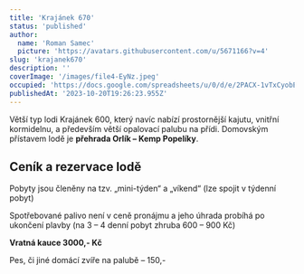 ```yaml
---
title: 'Krajánek 670'
status: 'published'
author:
  name: 'Roman Samec'
  picture: 'https://avatars.githubusercontent.com/u/5671166?v=4'
slug: 'krajanek670'
description: ''
coverImage: '/images/file4-EyNz.jpeg'
occupied: 'https://docs.google.com/spreadsheets/u/0/d/e/2PACX-1vTxCyobEJnpLcte-37LgDJicoHeCzav2kuXalQK6QDU-kky1Eshz_6VEm0mDfwKUw/pubhtml/sheet?headers=false&gid=144343434'
publishedAt: '2023-10-20T19:26:23.955Z'
---
```


Větší typ lodi Krajánek 600, který navíc nabízí prostornější kajutu, vnitřní kormidelnu, a především větší opalovací palubu na přídi. Domovským přístavem lodě je **přehrada Orlík – Kemp Popelíky**.

## **Ceník a rezervace lodě**

Pobyty jsou členěny na tzv. „mini-týden“ a „víkend“ (lze spojit v týdenní pobyt)

Spotřebované palivo není v ceně pronájmu a jeho úhrada probíhá po ukončení plavby (na 3 – 4 denní pobyt zhruba 600 – 900 Kč)

**Vratná kauce 3000,- Kč**

Pes, či jiné domácí zvíře na palubě – 150,-

<br>

<br>

<br>

